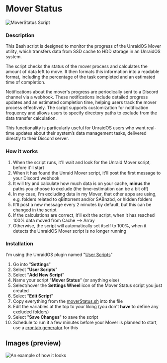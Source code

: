 # Mover Status

![MoverStatus Script](https://i.imgur.com/3ykqAKX.png)

### Description
This Bash script is designed to monitor the progress of the UnraidOS Mover utility, which transfers data from SSD cache to HDD storage in an UnraidOS system. 

The script checks the status of the mover process and calculates the amount of data left to move. It then formats this information into a readable format, including the percentage of the task completed and an estimated time of completion. 

Notifications about the mover's progress are periodically sent to a Discord channel via a webhook. These notifications include detailed progress updates and an estimated completion time, helping users track the mover process effectively. The script supports customization for notification frequency and allows users to specify directory paths to exclude from the data transfer calculation.

This functionality is particularly useful for UnraidOS users who want real-time updates about their system’s data management tasks, delivered directly to their Discord server.

### How it works
1) When the script runs, it'll wait and look for the Unraid Mover script, before it'll start
2) When it has found the Unraid Mover script, it'll post the first message to your Discord webhook
3) It will try and calculate how much data is on your cache, **minus** the paths you choose to exclude (the time-estimation can be a bit off)
4) In my case, I'm excluding data in my Mover, that other apps are using, e.g. folders related to qBittorrent and/or SABnzbd, or hidden folders
5) It'll post a new message every 2 minutes by default, but this can be changed in the script
6) If the calculations are correct, it'll exit the script, when it has reached 100% data moved from Cache --> Array 
7) Otherwise, the script will automatically set itself to 100%, when it detects the UnraidOS Mover script is no longer running

### Installation
I'm using the UnraidOS plugin named "[User Scripts](https://forums.unraid.net/topic/48286-plugin-ca-user-scripts/)"
1) Go into "**Settings**"
2) Select "**User Scripts**"
3) Select "**Add New Script**"
4) Name your script "**Mover Status**" (or anything else)
5) Select/hover the **Settings Wheel** icon of the Mover Status script you just created
6) Select "**Edit Script**"
7) Copy everything from the [moverStatus.sh](https://raw.githubusercontent.com/engels74/unraid-scripts/main/mover_status/moverStatus.sh) into the file 
8) Edit the variables at the top to your liking (you don't **have** to define any excluded folders)
9) Select "**Save Changes**" to save the script
10) Schedule to run it a few minutes before your Mover is planned to start, use a [crontab generator](https://crontab.guru) for this

## Images (preview)
![An example of how it looks](https://i.imgur.com/AwzVzdt.png)